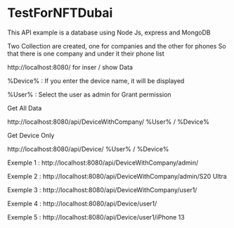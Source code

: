 # TestForNFTDubai
This API example is a database using Node Js, express and MongoDB

Two Collection are created, one for companies and the other for phones
So that there is one company and under it their phone list

http://localhost:8080/ for inser / show Data


%Device% : If you enter the device name, it will be displayed

%User%   : Select the user as admin for Grant permission

Get All Data

http://localhost:8080/api/DeviceWithCompany/ %User% / %Device% 

Get Device Only

http://localhost:8080/api/Device/ %User% / %Device%

Exemple 1 : http://localhost:8080/api/DeviceWithCompany/admin/

Exemple 2 : http://localhost:8080/api/DeviceWithCompany/admin/S20 Ultra

Exemple 3 : http://localhost:8080/api/DeviceWithCompany/user1/

Exemple 4 : http://localhost:8080/api/Device/user1/

Exemple 5 : http://localhost:8080/api/Device/user1/iPhone 13
